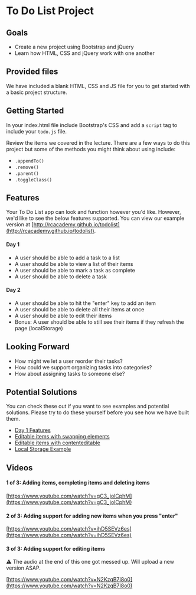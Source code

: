 # To Do List Project


## Goals
* Create a new project using Bootstrap and jQuery
* Learn how HTML, CSS and jQuery work with one another


## Provided files
We have included a blank HTML, CSS and JS file for you to get started with a basic project structure.

## Getting Started

In your index.html file include Bootstrap's CSS and add a <code>script</code> tag to include your <code>todo.js</code> file.

Review the items we covered in the lecture. There are a few ways to do this project but some of the methods you might think about using include:

* <code>.appendTo()</code>
* <code>.remove()</code>
* <code>.parent()</code>
* <code>.toggleClass()</code>

## Features

Your To Do List app can look and function however you'd like. However, we'd like to see the below features supported. You can view our example version at [http://rcacademy.github.io/todolist](http://rcacademy.github.io/todolist).

#### Day 1
* A user should be able to add a task to a list
* A user should be able to view a list of their items
* A user should be able to mark a task as complete
* A user should be able to delete a task

#### Day 2
* A user should be able to hit the "enter" key to add an item
* A user should be able to delete all their items at once
* A user should be able to edit their items
* Bonus: A user should be able to still see their items if they refresh the page (localStorage)

## Looking Forward
* How might we let a user reorder their tasks?
* How could we support organizing tasks into categories?
* How about assigning tasks to someone else?


## Potential Solutions
You can check these out if you want to see examples and potential solutions. Please try to do these yourself before you see how we have built them.

* [Day 1 Features](https://github.com/rcacademy/todolist/tree/gh-pages)
* [Editable items with swapping elements](https://github.com/rcacademy/todolist/tree/editable)
* [Editable items with contenteditable](https://github.com/rcacademy/todolist/tree/contenteditable)
* [Local Storage Example](https://github.com/rcacademy/todolist/tree/localstorage)


## Videos

#### 1 of 3: Adding items, completing items and deleting items
[https://www.youtube.com/watch?v=gC3_jolCphM](https://www.youtube.com/watch?v=gC3_jolCphM)

#### 2 of 3: Adding support for adding new items when you press "enter"
[https://www.youtube.com/watch?v=ihD5SEVz6es](https://www.youtube.com/watch?v=ihD5SEVz6es)

#### 3 of 3: Adding support for editing items
:warning: The audio at the end of this one got messed up. Will upload a new version ASAP.  

[https://www.youtube.com/watch?v=N2KzqB7I8o0](https://www.youtube.com/watch?v=N2KzqB7I8o0)
